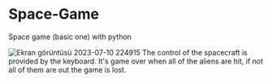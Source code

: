 # Space-Game
Space game (basic one) with python 



![Ekran görüntüsü 2023-07-10 224915](https://github.com/sule0/Space-Game/assets/99013587/5448dd08-7c10-44bc-8810-1a2bcd6b4d42)
The control of the spacecraft is provided by the keyboard. It's game over when all of the aliens are hit, if not all of them are out the game is lost.
